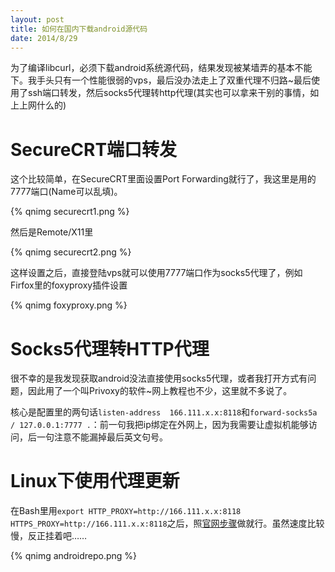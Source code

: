 ```yaml
---
layout: post
title: 如何在国内下载android源代码
date: 2014/8/29
---
```


为了编译libcurl，必须下载android系统源代码，结果发现被某墙弄的基本不能下。我手头只有一个性能很弱的vps，最后没办法走上了双重代理不归路~最后使用了ssh端口转发，然后socks5代理转http代理(其实也可以拿来干别的事情，如上上网什么的)

<!--more-->

# SecureCRT端口转发

这个比较简单，在SecureCRT里面设置Port Forwarding就行了，我这里是用的7777端口(Name可以乱填)。

{% qnimg securecrt1.png %}

然后是Remote/X11里

{% qnimg securecrt2.png %}

这样设置之后，直接登陆vps就可以使用7777端口作为socks5代理了，例如Firfox里的foxyproxy插件设置

{% qnimg foxyproxy.png %}

# Socks5代理转HTTP代理

很不幸的是我发现获取android没法直接使用socks5代理，或者我打开方式有问题，因此用了一个叫Privoxy的软件~网上教程也不少，这里就不多说了。

核心是配置里的两句话`listen-address  166.111.x.x:8118`和`forward-socks5a / 127.0.0.1:7777 .`：前一句我把ip绑定在外网上，因为我需要让虚拟机能够访问，后一句注意不能漏掉最后英文句号。

# Linux下使用代理更新

在Bash里用`export HTTP_PROXY=http://166.111.x.x:8118 HTTPS_PROXY=http://166.111.x.x:8118`之后，照[官网步骤](https://source.android.com/source/downloading.html)做就行。虽然速度比较慢，反正挂着吧……

{% qnimg androidrepo.png %}
